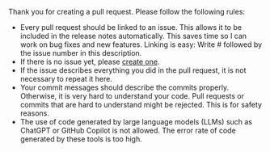 Thank you for creating a pull request. Please follow the following rules:

* Every pull request should be linked to an issue. This allows it to be included in the release notes automatically. This saves time so I can work on bug fixes and new features. Linking is easy: Write # followed by the issue number in this description.
* If there is no issue yet, please [create one](https://github.com/WildRikku/OctoPrint-SpoolManager/issues/new/choose).
* If the issue describes everything you did in the pull request, it is not necessary to repeat it here.
* Your commit messages should describe the commits properly. Otherwise, it is very hard to understand your code. Pull requests or commits that are hard to understand might be rejected. This is for safety reasons.
* The use of code generated by large language models (LLMs) such as ChatGPT or GitHub Copilot is not allowed. The error rate of code generated by these tools is too high.
